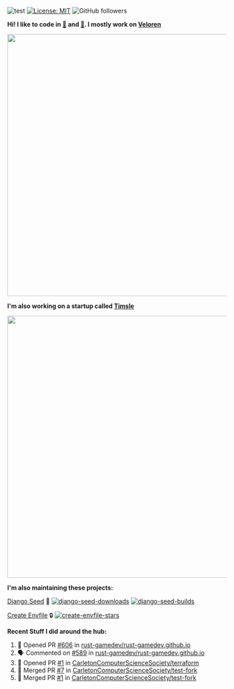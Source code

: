 ![test](https://hits.seeyoufarm.com/api/count/incr/badge.svg?url=https://github.com/AngelOnFira)
[![License: MIT](https://img.shields.io/badge/License-MIT-yellow.svg)](https://opensource.org/licenses/MIT)
![GitHub followers](https://img.shields.io/github/followers/angelonfira?style=social)

**Hi! I like to code in [:crab:](https://www.rust-lang.org/) and [:snake:](https://www.python.org/). I mostly work on [Veloren](https://veloren.net)**

<p align="center">
  <img width="600" src="https://media.discordapp.net/attachments/444005079410802699/730566298073038949/rsz_5f0656b6aa176.png">
</p>

**I'm also working on a startup called [Timsle](https://timsle.com)**

<p align="center">
  <img width="600" src="https://media.discordapp.net/attachments/444005079410802699/730566842674053130/rsz_5f0657242abb4.png">
</p>

**I'm also maintaining these projects:**

[Django Seed](https://github.com/Brobin/django-seed)
:seedling:
[![django-seed-downloads](https://pepy.tech/badge/django-seed)](https://pepy.tech/project/django-seed)
[![django-seed-builds](https://github.com/Brobin/django-seed/workflows/Test/badge.svg)](https://github.com/Brobin/django-seed)

[Create Envfile](https://github.com/SpicyPizza/create-envfile)
:lock:
[![create-envfile-stars](https://img.shields.io/github/stars/SpicyPizza/create-envfile?style=social)](https://github.com/SpicyPizza/create-envfile)

**Recent Stuff I did around the hub:**

<!--START_SECTION:activity-->
1. 💪 Opened PR [#606](https://github.com/rust-gamedev/rust-gamedev.github.io/pull/606) in [rust-gamedev/rust-gamedev.github.io](https://github.com/rust-gamedev/rust-gamedev.github.io)
2. 🗣 Commented on [#589](https://github.com/rust-gamedev/rust-gamedev.github.io/issues/589) in [rust-gamedev/rust-gamedev.github.io](https://github.com/rust-gamedev/rust-gamedev.github.io)
3. 💪 Opened PR [#1](https://github.com/CarletonComputerScienceSociety/terraform/pull/1) in [CarletonComputerScienceSociety/terraform](https://github.com/CarletonComputerScienceSociety/terraform)
4. 🎉 Merged PR [#7](https://github.com/CarletonComputerScienceSociety/test-fork/pull/7) in [CarletonComputerScienceSociety/test-fork](https://github.com/CarletonComputerScienceSociety/test-fork)
5. 🎉 Merged PR [#1](https://github.com/CarletonComputerScienceSociety/test-fork/pull/1) in [CarletonComputerScienceSociety/test-fork](https://github.com/CarletonComputerScienceSociety/test-fork)
<!--END_SECTION:activity-->
